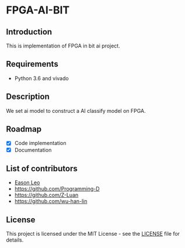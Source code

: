 # FPGA-AI-BIT

## Introduction

This is implementation of FPGA in bit ai project.

## Requirements

* Python 3.6 and vivado

## Description

We set ai model to construct a AI classify model on FPGA.

## Roadmap

* [x] Code implementation
* [X] Documentation

## List of contributors

* [Eason Leo](https://github.com/lyccyl1)
* https://github.com/Programming-D
* https://github.com/Z-Luan
* https://github.com/wu-han-lin

## License

This project is licensed under the MIT License - see the [LICENSE](./LICENSE.txt) file for details.
